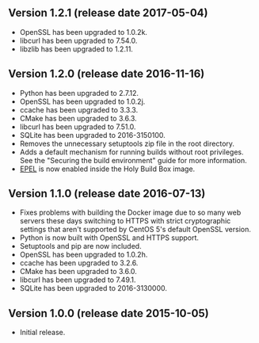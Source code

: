 ## Version 1.2.1 (release date 2017-05-04)

 * OpenSSL has been upgraded to 1.0.2k.
 * libcurl has been upgraded to 7.54.0.
 * libzlib has been upgraded to 1.2.11.

## Version 1.2.0 (release date 2016-11-16)

 * Python has been upgraded to 2.7.12.
 * OpenSSL has been upgraded to 1.0.2j.
 * ccache has been upgraded to 3.3.3.
 * CMake has been upgraded to 3.6.3.
 * libcurl has been upgraded to 7.51.0.
 * SQLite has been upgraded to 2016-3150100.
 * Removes the unnecessary setuptools zip file in the root directory.
 * Adds a default mechanism for running builds without root privileges. See the "Securing the build environment" guide for more information.
 * [EPEL](https://fedoraproject.org/wiki/EPEL) is now enabled inside the Holy Build Box image.

## Version 1.1.0 (release date 2016-07-13)

 * Fixes problems with building the Docker image due to so many web servers these days switching to HTTPS with strict cryptographic settings that aren't supported by CentOS 5's default OpenSSL version.
 * Python is now built with OpenSSL and HTTPS support.
 * Setuptools and pip are now included.
 * OpenSSL has been upgraded to 1.0.2h.
 * ccache has been upgraded to 3.2.6.
 * CMake has been upgraded to 3.6.0.
 * libcurl has been upgraded to 7.49.1.
 * SQLite has been upgraded to 2016-3130000.

## Version 1.0.0 (release date 2015-10-05)

 * Initial release.
